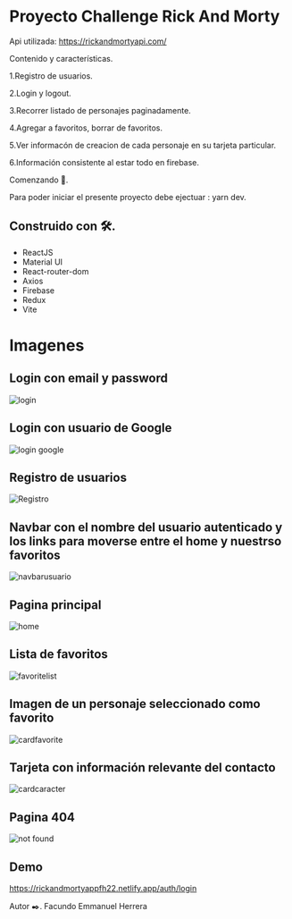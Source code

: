 

# Proyecto Challenge Rick And Morty 

Api utilizada: https://rickandmortyapi.com/

Contenido y características.

1.Registro de usuarios.

2.Login y logout.

3.Recorrer listado de personajes paginadamente.

4.Agregar a favoritos, borrar de favoritos.

5.Ver informacón de creacion de cada personaje en su tarjeta particular.

6.Información consistente al estar todo en firebase.


Comenzando 🚀.

Para poder iniciar el presente proyecto debe ejectuar : yarn dev.

## Construido con 🛠️. 
  * ReactJS
  * Material UI
  * React-router-dom
  * Axios
  * Firebase 
  * Redux 
  * Vite
  
  # Imagenes
  
  ## Login con email y password
  
  ![login](https://user-images.githubusercontent.com/90207514/189323033-f010c096-753b-402a-bee4-6793f5800d9f.jpg)
  
  ## Login con usuario de Google
  ![login google](https://user-images.githubusercontent.com/90207514/189323122-14ce2ecd-bc5b-4043-9a73-73c819b1b972.jpg)

  ## Registro de usuarios
  ![Registro](https://user-images.githubusercontent.com/90207514/189323341-1d181900-89cb-4450-9d9f-da7851c3ef1d.jpg)
  
  ## Navbar con el nombre del usuario autenticado y los links para moverse entre el home y nuestrso favoritos
  ![navbarusuario](https://user-images.githubusercontent.com/90207514/189323500-b1aa2aa6-0c04-4cf5-aa1f-4993451e101b.jpg)
  
  ## Pagina principal
  ![home](https://user-images.githubusercontent.com/90207514/189323754-9dd2ef94-b3bf-454d-a4bf-fd0211615d2b.jpg)


  ## Lista de favoritos
  ![favoritelist](https://user-images.githubusercontent.com/90207514/189323935-750e1c16-3561-4065-8b8c-d3fb5bca5568.jpg)
  
  ## Imagen de un personaje seleccionado como favorito
  ![cardfavorite](https://user-images.githubusercontent.com/90207514/189324078-9e760368-869d-4f11-b53d-26dbbd032055.jpg)
  
  ## Tarjeta con información relevante del contacto
  ![cardcaracter](https://user-images.githubusercontent.com/90207514/189324182-2258066c-83f0-4aff-a354-85745721a512.jpg)
  
  ## Pagina 404
  ![not found](https://user-images.githubusercontent.com/90207514/189444783-9a06eee1-9c3c-404c-95b8-21b371e6d520.jpg)

 ## Demo
 https://rickandmortyappfh22.netlify.app/auth/login
 
 Autor ✒️.
 Facundo Emmanuel Herrera
